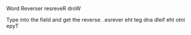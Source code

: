 Word Reverser resreveR droW

Type into the field and get the reverse. .esrever eht teg dna dleif eht otni epyT
